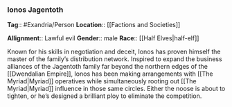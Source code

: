 ### Ionos Jagentoth
**Tag**:: #Exandria/Person
**Location**:: [[Factions and Societies]]

**Allignment**:: Lawful evil
**Gender**:: male
**Race**:: [[Half Elves|half-elf]]

Known for his skills in negotiation and deceit, Ionos has proven himself the master of the family’s distribution network. Inspired to expand the business alliances of the Jagentoth family far beyond the northern edges of the [[Dwendalian Empire]], Ionos has been making arrangements with [[The Myriad|Myriad]] operatives while simultaneously rooting out [[The Myriad|Myriad]] influence in those same circles. Either the noose is about to tighten, or he’s designed a brilliant ploy to eliminate the competition.